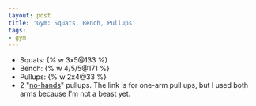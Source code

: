 ```yaml
---
layout: post
title: 'Gym: Squats, Bench, Pullups'
tags:
- gym
---
```


- Squats: {% w 3x5@133 %}
- Bench: {% w 4/5/5@171 %}
- Pullups: {% w 2x4@33 %} 
- 2 "[no-hands](http://www.beastskills.com/no-handed-one-arm-chin-up/)" pullups. The link is for one-arm pull ups, but I used both arms because I'm not a beast yet.
